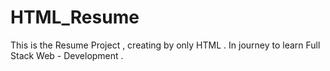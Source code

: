 # HTML_Resume
This is the Resume Project , creating by only HTML . In journey to learn Full Stack Web - Development  .
